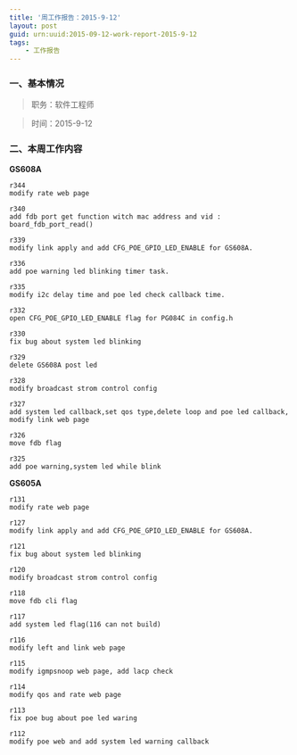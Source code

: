 ```yaml
---
title: '周工作报告：2015-9-12'
layout: post
guid: urn:uuid:2015-09-12-work-report-2015-9-12
tags:
    - 工作报告
---
```


### 一、基本情况

> 职务：软件工程师

> 时间：2015-9-12

### 二、本周工作内容

**GS608A**

	r344
	modify rate web page

	r340
	add fdb port get function witch mac address and vid : board_fdb_port_read()

	r339
	modify link apply and add CFG_POE_GPIO_LED_ENABLE for GS608A.

	r336
	add poe warning led blinking timer task.

	r335
	modify i2c delay time and poe led check callback time.

	r332
	open CFG_POE_GPIO_LED_ENABLE flag for PG084C in config.h

	r330
	fix bug about system led blinking

	r329
	delete GS608A post led

	r328
	modify broadcast strom control config

	r327
	add system led callback,set qos type,delete loop and poe led callback, modify link web page

	r326
	move fdb flag

	r325
	add poe warning,system led while blink

**GS605A**

	r131
	modify rate web page

	r127
	modify link apply and add CFG_POE_GPIO_LED_ENABLE for GS608A.

	r121
	fix bug about system led blinking

	r120
	modify broadcast strom control config

	r118
	move fdb cli flag

	r117
	add system led flag(116 can not build)

	r116
	modify left and link web page

	r115
	modify igmpsnoop web page, add lacp check

	r114
	modify qos and rate web page

	r113
	fix poe bug about poe led waring

	r112
	modify poe web and add system led warning callback
